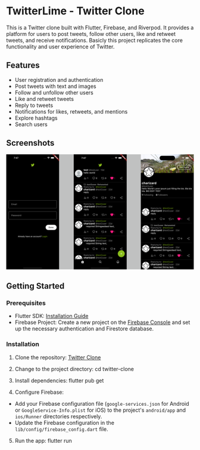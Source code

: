 # TwitterLime - Twitter Clone

This is a Twitter clone built with Flutter, Firebase, and Riverpod. It provides a platform for users to post tweets, follow other users, like and retweet tweets, and receive notifications. Basicly this project replicates the core functionality and user experience of Twitter.

## Features

- User registration and authentication
- Post tweets with text and images
- Follow and unfollow other users
- Like and retweet tweets
- Reply to tweets
- Notifications for likes, retweets, and mentions
- Explore hashtags
- Search users

## Screenshots

![TwitterLime - Twitter Clone](assets/imgs/twitterlime.png)

## Getting Started

### Prerequisites

- Flutter SDK: [Installation Guide](https://flutter.dev/docs/get-started/install)
- Firebase Project: Create a new project on the [Firebase Console](https://console.firebase.google.com/) and set up the necessary authentication and Firestore database.

### Installation

1. Clone the repository:
   [Twitter Clone](https://github.com/Charizard17/twitter_clone)

2. Change to the project directory:
   cd twitter-clone

3. Install dependencies:
   flutter pub get

4. Configure Firebase:

- Add your Firebase configuration file (`google-services.json` for Android or `GoogleService-Info.plist` for iOS) to the project's `android/app` and `ios/Runner` directories respectively.
- Update the Firebase configuration in the `lib/config/firebase_config.dart` file.

5. Run the app:
   flutter run
